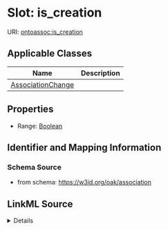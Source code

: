# Slot: is_creation

URI: [ontoassoc:is_creation](https://w3id.org/oak/association/is_creation)



<!-- no inheritance hierarchy -->




## Applicable Classes

| Name | Description |
| --- | --- |
[AssociationChange](AssociationChange.md) | 






## Properties

* Range: [Boolean](Boolean.md)







## Identifier and Mapping Information







### Schema Source


* from schema: https://w3id.org/oak/association




## LinkML Source

<details>
```yaml
name: is_creation
from_schema: https://w3id.org/oak/association
rank: 1000
alias: is_creation
domain_of:
- AssociationChange
range: boolean

```
</details>